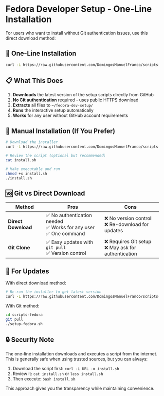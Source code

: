 # Fedora Developer Setup - One-Line Installation

For users who want to install without Git authentication issues, use this direct download method:

## 🚀 One-Line Installation

```bash
curl -L https://raw.githubusercontent.com/DomingosManuelFranco/scripts-fedora/main/install.sh | bash
```

## 📋 What This Does

1. **Downloads** the latest version of the setup scripts directly from GitHub
2. **No Git authentication** required - uses public HTTPS download
3. **Extracts** all files to `~/fedora-dev-setup/`
4. **Runs** the interactive setup automatically
5. **Works** for any user without GitHub account requirements

## 🔧 Manual Installation (If You Prefer)

```bash
# Download the installer
curl -L https://raw.githubusercontent.com/DomingosManuelFranco/scripts-fedora/main/install.sh -o install.sh

# Review the script (optional but recommended)
cat install.sh

# Make executable and run
chmod +x install.sh
./install.sh
```

## 🆚 Git vs Direct Download

| Method              | Pros                                                                   | Cons                                                   |
| ------------------- | ---------------------------------------------------------------------- | ------------------------------------------------------ |
| **Direct Download** | ✅ No authentication needed<br>✅ Works for any user<br>✅ One command | ❌ No version control<br>❌ Re-download for updates    |
| **Git Clone**       | ✅ Easy updates with `git pull`<br>✅ Version control                  | ❌ Requires Git setup<br>❌ May ask for authentication |

## 🔄 For Updates

With direct download method:

```bash
# Re-run the installer to get latest version
curl -L https://raw.githubusercontent.com/DomingosManuelFranco/scripts-fedora/main/install.sh | bash
```

With Git method:

```bash
cd scripts-fedora
git pull
./setup-fedora.sh
```

## 🔒 Security Note

The one-line installation downloads and executes a script from the internet. This is generally safe when using trusted sources, but you can always:

1. Download the script first: `curl -L URL -o install.sh`
2. Review it: `cat install.sh` or `less install.sh`
3. Then execute: `bash install.sh`

This approach gives you the transparency while maintaining convenience.
